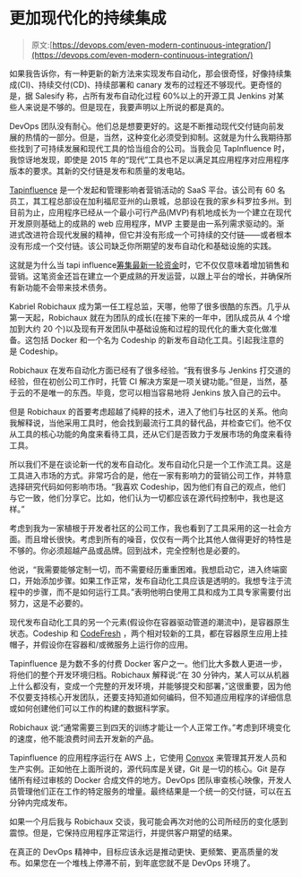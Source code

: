 # 更加现代化的持续集成

> 原文:[https://devops.com/even-modern-continuous-integration/](https://devops.com/even-modern-continuous-integration/)

如果我告诉你，有一种更新的新方法来实现发布自动化，那会很奇怪，好像持续集成(CI)、持续交付(CD)、持续部署和 canary 发布的过程还不够现代。更奇怪的是，据 Salesify 称，占所有发布自动化过程 60%以上的开源工具 Jenkins 对某些人来说是不够的。但是现在，我要声明以上所说的都是真的。

DevOps 团队没有耐心。他们总是想要更好的。这是不断推动现代交付链向前发展的热情的一部分。但是，当然，这种变化必须受到抑制。这就是为什么我期待那些找到了可持续发展和现代工具的恰当组合的公司。当我会见 TapInfluence 时，我惊讶地发现，即使是 2015 年的“现代”工具也不足以满足其应用程序对应用程序版本的要求。其新的交付链是发布和质量的发电站。

[Tapinfluence](https://www.tapinfluence.com/) 是一个发起和管理影响者营销活动的 SaaS 平台。该公司有 60 名员工，其工程总部设在加利福尼亚州的山景城，总部设在我的家乡科罗拉多州。到目前为止，应用程序已经从一个最小可行产品(MVP)有机地成长为一个建立在现代开发原则基础上的成熟的 web 应用程序，MVP 主要是由一系列需求驱动的。渐进式改进符合现代发展的精神，但它并没有形成一个可持续的交付链——或者根本没有形成一个交付链。该公司缺乏你所期望的发布自动化和基础设施的实践。

这就是为什么当 tapi influence[筹集最新一轮资金](https://www.tapinfluence.com/blog-tapinfluence-funding-14-million/)时，它不仅仅意味着增加销售和营销。这笔资金还旨在建立一个更成熟的开发运营，以跟上平台的增长，并确保所有新功能不会带来技术债务。

Kabriel Robichaux 成为第一任工程总监，天哪，他带了很多很酷的东西。几乎从第一天起，Robichaux 就在为团队的成长(在接下来的一年中，团队成员从 4 个增加到大约 20 个)以及现有开发团队中基础设施和过程的现代化的重大变化做准备。这包括 Docker 和一个名为 Codeship 的新发布自动化工具。引起我注意的是 Codeship。

Robichaux 在发布自动化方面已经有了很多经验。“我有很多与 Jenkins 打交道的经验，但在初创公司工作时，托管 CI 解决方案是一项关键功能。”但是，当然，基于云的不是唯一的东西。毕竟，您可以相当容易地将 Jenkins 放入自己的云中。

但是 Robichaux 的首要考虑超越了纯粹的技术，进入了他们与社区的关系。他向我解释说，当他采用工具时，他会找到最流行工具的替代品，并检查它们。他不仅从工具的核心功能的角度来看待工具，还从它们是否致力于发展市场的角度来看待工具。

所以我们不是在谈论新一代的发布自动化。发布自动化只是一个工作流工具。这是工具进入市场的方式。非常巧合的是，他在一家有影响力的营销公司工作，并特意选择研究代码如何影响市场。“我喜欢 Codeship，因为他们有自己的观点，他们与它一致，他们分享它。比如，他们认为一切都应该在源代码控制中，我也是这样。”

考虑到我为一家植根于开发者社区的公司工作，我也看到了工具采用的这一社会方面。而且增长很快。考虑到所有的噪音，仅仅有一两个比其他人做得更好的特性是不够的。你必须超越产品或品牌。回到战术，完全控制也是必要的。

他说，“我需要能够定制一切，而不需要经历重重困难。我想启动它，进入终端窗口，开始添加步骤。如果工作正常，发布自动化工具应该是透明的。我想专注于流程中的步骤，而不是如何运行工具。”表明他明白使用工具和成为工具专家需要付出努力，这是不必要的。

现代发布自动化工具的另一个元素(假设你在容器驱动管道的潮流中)，是容器原生状态。Codeship 和 [CodeFresh](https://codefresh.io/) ，两个相对较新的工具，都在容器原生应用上挂帽子，并假设你在容器和/或微服务上运行你的应用。

Tapinfluence 是为数不多的付费 Docker 客户之一。他们比大多数人更进一步，将他们的整个开发环境归档。Robichaux 解释说:“在 30 分钟内，某人可以从机器上什么都没有，变成一个完整的开发环境，并能够提交和部署，”这很重要，因为他不仅要支持核心开发团队，还要支持知道如何编码，但不知道应用程序的详细信息或如何创建他们可以工作的构建的数据科学家。

Robichaux 说:“通常需要三到四天的训练才能让一个人正常工作。”考虑到环境变化的速度，他不能浪费时间去开发新的产品。

Tapinfluence 的应用程序运行在 AWS 上，它使用 [Convox](https://convox.com/) 来管理其开发人员和生产实例。正如他在上面所说的，源代码库是关键，Git 是一切的核心。Git 是存储所有经过审核的 Docker 合成文件的地方。DevOps 团队审查核心映像，开发人员管理他们正在工作的特定服务的增量。最终结果是一个统一的交付链，可以在五分钟内完成发布。

如果一个月后我与 Robichaux 交谈，我可能会再次对他的公司所经历的变化感到震惊。但是，它保持应用程序正常运行，并提供客户期望的结果。

在真正的 DevOps 精神中，目标应该永远是推动更快、更频繁、更高质量的发布。如果您在一个堆栈上停滞不前，到年底您就不是 DevOps 环境了。